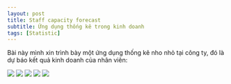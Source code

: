 ```yaml
---
layout: post
title: Staff capacity forecast
subtitle: Ứng dụng thống kê trong kinh doanh
tags: [Statistic]
---
```


Bài này mình xin trình bày một ứng dụng thống kê nho nhỏ tại công ty, đó là dự báo kết quả kinh doanh của nhân viên:


<img src="https://raw.githubusercontent.com/minmax49/minmax49.github.io/master/img/Slide1.PNG"/>


<img src="https://raw.githubusercontent.com/minmax49/minmax49.github.io/master/img/Slide2.PNG"/>



<img src="https://raw.githubusercontent.com/minmax49/minmax49.github.io/master/img/Slide3.PNG"/>



<img src="https://raw.githubusercontent.com/minmax49/minmax49.github.io/master/img/Slide4.PNG"/>


<img src="https://raw.githubusercontent.com/minmax49/minmax49.github.io/master/img/Slide5.PNG"/>


